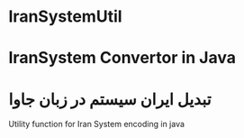 # IranSystemUtil
# IranSystem Convertor in Java
# تبدیل ایران سیستم در زبان جاوا
Utility function for Iran System encoding in java
